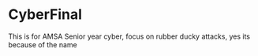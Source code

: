 # CyberFinal
This is for AMSA Senior year cyber, focus on rubber ducky attacks, yes its because of the name